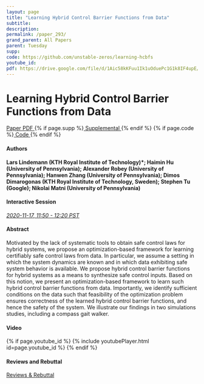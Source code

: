 ```yaml
---
layout: page
title: "Learning Hybrid Control Barrier Functions from Data"
subtitle: 
description:
permalink: /paper_293/
grand_parent: All Papers
parent: Tuesday
supp: 
code: https://github.com/unstable-zeros/learning-hcbfs
youtube_id: 
pdf: https://drive.google.com/file/d/1Aic58kKFuu1Ik1uOduePc1G1k8IF4upE/view
---
```


# Learning Hybrid Control Barrier Functions from Data

<a href="https://drive.google.com/file/d/1Aic58kKFuu1Ik1uOduePc1G1k8IF4upE/view" target="_blank" rel="noopener noreferrer" class="btn btn-blue"><i class="fa fa-file-text-o" aria-hidden="true"></i> Paper PDF </a> {% if page.supp %}<a href="" target="_blank" rel="noopener noreferrer" class="btn btn-green"><i class="fa fa-file-text-o" aria-hidden="true"></i> Supplemental </a>{% endif %} {% if page.code %}<a href="https://github.com/unstable-zeros/learning-hcbfs" target="_blank" rel="noopener noreferrer" class="btn"><i class="fa fa-github" aria-hidden="true"></i> Code </a>{% endif %} 

#### Authors
**Lars Lindemann (KTH Royal Institute of Technology)*; Haimin Hu (University of Pennsylvania); Alexander Robey (University of Pennsylvania); Hanwen Zhang (University of Pennsylvania); Dimos Dimarogonas (KTH Royal Institute of Technology, Sweden); Stephen Tu (Google); Nikolai Matni (University of Pennsylvania)**

#### Interactive Session
<a href="https://pheedloop.com/corl2020/virtual/?page=sessions&section=SESZZME3GMGUCOE5Q" target="_blank" rel="noopener noreferrer"><em>2020-11-17, 11:50 - 12:20 PST </em></a>

#### Abstract
Motivated by the lack of systematic tools to obtain safe control laws for hybrid systems, we propose an optimization-based framework for learning certifiably safe control laws from data. In particular, we assume a setting in which the system dynamics are known and in which data exhibiting safe system behavior is available. We propose hybrid control barrier functions for hybrid systems as a means to synthesize safe control inputs. Based on this notion, we present an optimization-based framework to learn such hybrid control barrier functions from data. Importantly, we identify sufficient conditions on the data such that feasibility of the optimization problem ensures correctness of the learned hybrid control barrier functions, and hence the safety of the system. We illustrate our findings in two simulations studies, including a compass gait walker.


#### Video
{% if page.youtube_id %}
{% include youtubePlayer.html id=page.youtube_id %}
{% endif %}

#### Reviews and Rebuttal
<a href="https://drive.google.com/file/d/1pUeRw8r2mTtOsIrtU01hutNk3Z4Zj1gJ/view" target="_blank" rel="noopener noreferrer" class="btn btn-purple"><i class="fa fa-pencil-square-o" aria-hidden="true"></i> Reviews & Rebuttal </a>


